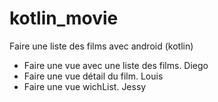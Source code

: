 # kotlin_movie
Faire une liste des films avec android (kotlin)

- Faire une vue avec une liste des films. Diego
- Faire une vue détail du film. Louis 
- Faire une vue wichList. Jessy
